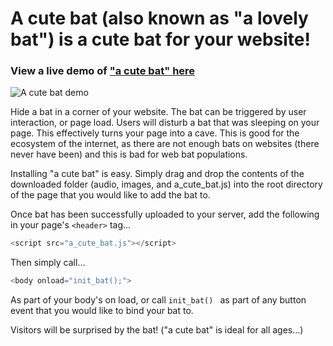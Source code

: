# A cute bat (also known as "a lovely bat") is a cute bat for your website!

### View a live demo of ["a cute bat" here](http://tetrageddon.com/cave/)

![A cute bat demo](http://tetrageddon.com/cave/bat.png)

Hide a bat in a corner of your website. The bat can be triggered by user interaction, or page load.
Users will disturb a bat that was sleeping on your page.
This effectively turns your page into a cave. This is good for the ecosystem of the internet, as there are not enough bats on websites (there never have been) and this is bad for web bat populations.

Installing "a cute bat" is easy. Simply drag and drop the contents of the downloaded folder (audio, images, and a_cute_bat.js) into the root directory of the page that you would like to add the bat to.

Once bat has been successfully uploaded to your server, add the following in your page's `<header>` tag...
```javascript
<script src="a_cute_bat.js"></script>
```

Then simply call...
```javascript
<body onload="init_bat();">
```

As part of your body's on load, or call  `init_bat() ` as part of any button event that you would like to bind your bat to.

Visitors will be surprised by the bat!
("a cute bat" is ideal for all ages...)
